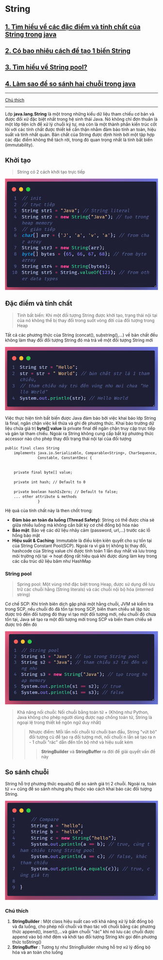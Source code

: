 # String

## [1. Tìm hiểu về các đặc điểm và tính chất của String trong java](#đặc-điểm-và-tính-chất)

## [2. Có bao nhiêu cách để tạo 1 biến String](#khởi-tạo)

## [3. Tìm hiểu về String pool?](#string-pool)

## [4. Làm sao để so sánh hai chuỗi trong java](#so-sánh-chuỗi)

---

[Chú thích](#chú-thích)

---

Lớp **java.lang.String** là một trong những kiểu dữ liệu tham chiếu cơ bản và được đối xử đặc biệt nhất trong hệ sinh thái Java. Nó không chỉ đơn thuần là một lớp tiện ích để xử lý chuỗi ký tự, mà còn là một thành phần kiến trúc cốt lõi với các tính chất được thiết kế cẩn thận nhằm đảm bảo tính an toàn, hiệu suất và tính nhất quán. Bản chất của String được định hình bởi một tập hợp các đặc điểm không thể tách rời, trong đó quan trọng nhất là tính bất biến (immutability).

## Khởi tạo

> String có 2 cách khởi tạo trực tiếp

![init](https://github.com/GVOne-blood/Backend/blob/main/demo/src/main/resources/local/Screenshot%202025-08-25%20170438.png)

## Đặc điểm và tính chất

> Tính bất biến: Khi một đối tượng String được khởi tạo, trạng thái nội tại của nó không thể bị thay đổi trong suốt vòng đời của đối tượng trong Heap

Tất cả các phương thức của String (concat(), substring(),...) về bản chất đều không làm thay đổi đối tượng String đó mà trả về một đối tượng String mới

![str](https://github.com/GVOne-blood/Backend/blob/main/demo/src/main/resources/local/Screenshot%202025-08-25%20161919.png)

Việc thực hiện tính bất biến được Java đảm bảo bởi việc khai báo lớp String là final, ngăn chặn việc kế thừa và ghi đè phương thức. Khai báo trường dữ liệu chứa giá trị **byte[] value** là private final để ngăn chặn truy cập trực tiếp và gán lại tham chiếu. Ngoài ra String không cung cấp bất kỳ phương thức accessor nào cho phép thay đổi trạng thái nội tại của đối tượng

```
public final class String
    implements java.io.Serializable, Comparable<String>, CharSequence,
               Constable, ConstantDesc {


    private final byte[] value;

    private int hash; // Default to 0

    private boolean hashIsZero; // Default to false;
    ... other attribute & methods
               }

```

Hệ quả của tính chất này là then chốt trong:

- **Đảm bảo an toàn đa luồng (Thread Safety)**: String có thể được chia sẻ giữa nhiều luồng mà không cần bất kỳ cơ chế đồng bộ hóa nào
- **Bảo mật**: Bảo vệ các dữ liệu nhảy cảm (password, url,...) trước các lỗ hổng bảo mật
- **Hiệu suất & Caching**: Immutable là điều kiện kiên quyết cho sự tồn tại của String Constant Pool(SCP). Ngoài ra vì giá trị không bị thay đổi, hashcode của String value chỉ được tính toán 1 lần duy nhất và lưu trong môi trường nội tại -> hoạt động rất hiệu quả khi được dùng làm key trong các cấu trúc dữ liệu băm như HashMap

### String pool
>Spring pool: Một vùng nhớ đặc biệt trong Heap, được sử dụng để lưu trữ các chuỗi hằng (String literals) và các chuỗi nội bộ hóa (interned string)

Cơ chế SCP: Khi trình biên dịch gặp phải một hằng chuỗi, JVM sẽ kiểm tra trong SCP, nếu chuỗi đó đã tồn tại trong SCP, biến tham chiếu sẽ lập tức được trỏ đến đối tượng đó thay vì tạo một đối tượng mới, nếu chuỗi đó chưa tồn tại, Java sẽ tạo ra một đối tượng mới trong SCP và biến tham chiếu sẽ được trỏ đến đó

![SCP](https://github.com/GVOne-blood/Backend/blob/main/demo/src/main/resources/local/Screenshot%202025-08-25%20165551.png)

> Khả năng nối chuỗi: Nối chuỗi bằng toán tử + (Không như Python, Java không cho phép người dùng được nạp chồng toán tử, String là ngoại lệ trong thiết kế ngôn ngữ duy nhất)
>>Nhược điểm: Mỗi lần nối chuỗi từ chuỗi ban đầu, String "vứt bỏ" đối tượng cũ để tạo ra đối tượng mới, nối chuỗi n lần sẽ tạo ra n - 1 chuỗi "rác" dẫn đến tốn bộ nhớ và hiệu suất kém
>>> **StringBuilder** và **StringBuffer** ra đời để giải quyết vấn đề này

## So sánh chuỗi

String hỗ trợ phương thức equals() để so sánh giá trị 2 chuỗi. Ngoài ra, toán tử == cũng để so sánh nhưng phụ thuộc vào cách khai báo các đối tượng String.

![compare](https://github.com/GVOne-blood/Backend/blob/main/demo/src/main/resources/local/Screenshot%202025-08-25%20224359.png)

### Chú thích
1. **StringBuilder** : Một class hiệu suất cao với khả năng xử lý bất đồng bộ và đa luồng, cho phép nối chuỗi và thao tác với chuỗi bằng các phương thức append(), insert(),...và giảm chuỗi "rác" khi nó lưu các chuỗi được append vào bộ nhớ đệm và khởi tạo đối tượng String khi gọi đến phương thức toString()
2. **StringBuffer** : Tương tự như StringBuilder nhưng hỗ trợ xử lý đồng bộ hóa và an toàn cho luồng  
